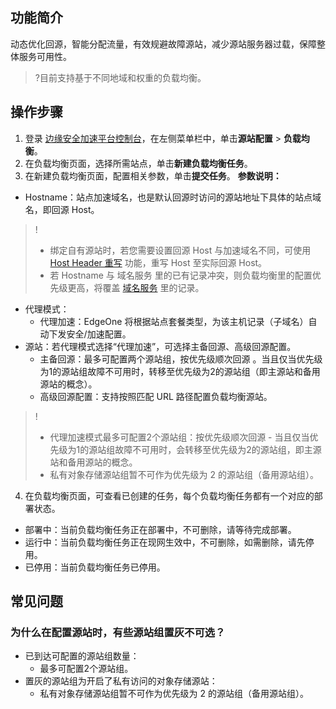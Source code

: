 ## 功能简介
动态优化回源，智能分配流量，有效规避故障源站，减少源站服务器过载，保障整体服务可用性。
>?目前支持基于不同地域和权重的负载均衡。


## 操作步骤
1. 登录 [边缘安全加速平台控制台](https://console.cloud.tencent.com/edgeone)，在左侧菜单栏中，单击**源站配置** > **负载均衡**。
2. 在负载均衡页面，选择所需站点，单击**新建负载均衡任务**。
3. 在新建负载均衡页面，配置相关参数，单击**提交任务**。
**参数说明：**
 - Hostname：站点加速域名，也是默认回源时访问的源站地址下具体的站点域名，即回源 Host。
>!
>- 绑定自有源站时，若您需要设置回源 Host 与加速域名不同，可使用 [Host Header 重写](https://cloud.tencent.com/document/product/1552/73024) 功能，重写 Host 至实际回源 Host。
>- 若 Hostname 与 域名服务 里的已有记录冲突，则负载均衡里的配置优先级更高，将覆盖 [域名服务](https://cloud.tencent.com/document/product/1552/70825) 里的记录。
 - 代理模式：
    - 代理加速：EdgeOne 将根据站点套餐类型，为该主机记录（子域名）自动下发安全/加速配置。
 -  源站：若代理模式选择“代理加速”，可选择主备回源、高级回源配置。
    - 主备回源：最多可配置两个源站组，按优先级顺次回源 。当且仅当优先级为1的源站组故障不可用时，转移至优先级为2的源站组（即主源站和备用源站的概念）。
    - 高级回源配置：支持按照匹配 URL 路径配置负载均衡源站。
>!
>- 代理加速模式最多可配置2个源站组：按优先级顺次回源 - 当且仅当优先级为1的源站组故障不可用时，会转移至优先级为2的源站组，即主源站和备用源站的概念。
>- 私有对象存储源站组暂不可作为优先级为 2 的源站组（备用源站组）。
4. 在负载均衡页面，可查看已创建的任务，每个负载均衡任务都有一个对应的部署状态。
 - 部署中：当前负载均衡任务正在部署中，不可删除，请等待完成部署。
 - 运行中：当前负载均衡任务正在现网生效中，不可删除，如需删除，请先停用。
 - 已停用：当前负载均衡任务已停用。


## 常见问题
### 为什么在配置源站时，有些源站组置灰不可选？
- 已到达可配置的源站组数量：
  - 最多可配置2个源站组。
- 置灰的源站组为开启了私有访问的对象存储源站：
  - 私有对象存储源站组暂不可作为优先级为 2 的源站组（备用源站组）。
